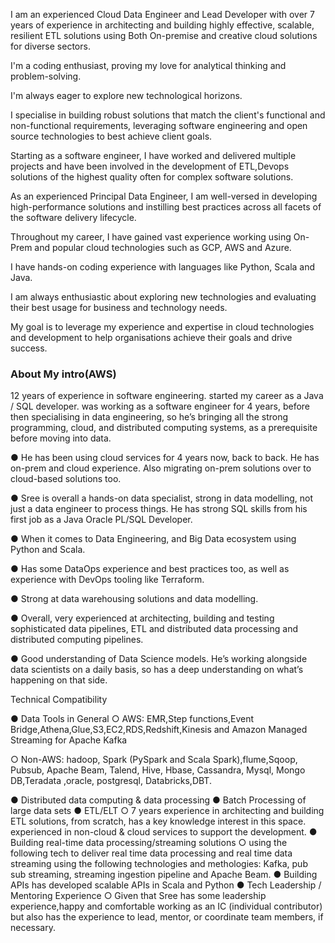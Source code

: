 I am an experienced Cloud Data Engineer and Lead Developer with over 7 years of experience in architecting and building  highly effective, scalable, resilient ETL solutions using Both On-premise and creative cloud solutions for diverse sectors.

I'm a coding enthusiast, proving my love for analytical thinking and problem-solving. 

I'm always eager to explore new technological horizons.

I specialise in building robust solutions that match the client's functional and non-functional requirements, leveraging software engineering and open source technologies to best achieve client goals.

Starting as a software engineer, I have worked and delivered multiple projects and have been involved in the development of ETL,Devops solutions of the highest quality often for complex software solutions.

As an experienced Principal Data Engineer, I am well-versed in developing high-performance solutions and instilling best practices across all facets of the software delivery lifecycle.

Throughout my career, I have gained vast experience working using On-Prem and popular cloud technologies such as GCP, AWS and Azure.

I have hands-on coding experience with languages like Python, Scala and Java.

I am always enthusiastic about exploring new technologies and evaluating their best usage for business and technology needs.
 
My goal is to leverage my experience and expertise in cloud technologies and development to help organisations achieve their goals and drive success.


### About My intro(AWS)

12 years of experience in software engineering. started my career as a Java / SQL developer.
was working as a software engineer for 4 years, before then specialising in data engineering, so he’s bringing all the strong programming, cloud, and
distributed computing systems, as a prerequisite before moving into data.

● He has been using cloud services for 4 years now, back to back. He has on-prem
and cloud experience. Also migrating on-prem solutions over to cloud-based
solutions too.

● Sree is overall a hands-on data specialist, strong in data modelling, not just a data
engineer to process things. He has strong SQL skills from his first job as a Java
Oracle PL/SQL Developer.

● When it comes to Data Engineering, and Big Data ecosystem using Python and Scala.

● Has some DataOps experience and best practices too, as well as experience with
DevOps tooling like Terraform.

● Strong at data warehousing solutions and data modelling.

● Overall, very experienced at architecting, building and testing sophisticated
data pipelines, ETL and distributed data processing and distributed computing
pipelines.

● Good understanding of Data Science models. He’s working alongside data
scientists on a daily basis, so has a deep understanding on what’s happening on that
side.

Technical Compatibility

● Data Tools in General
○ AWS: EMR,Step functions,Event Bridge,Athena,Glue,S3,EC2,RDS,Redshift,Kinesis
and Amazon Managed Streaming for Apache Kafka

○ Non-AWS: hadoop, Spark (PySpark and Scala Spark),flume,Sqoop, Pubsub, Apache
Beam, Talend, Hive, Hbase, Cassandra, Mysql, Mongo DB,Teradata ,oracle,
postgresql, Databricks,DBT.

● Distributed data computing & data processing
● Batch Processing of large data sets
● ETL/ELT
○ 7 years experience in architecting and building ETL solutions, from scratch,
has a key knowledge interest in this space. experienced in non-cloud & cloud services to 
support the development.
● Building real-time data processing/streaming solutions
○ using the following tech to deliver real time data processing and real time data
streaming using the following technologies and methologies: Kafka, pub sub
streaming, streaming ingestion pipeline and Apache Beam.
● Building APIs
has developed scalable APIs in Scala and Python
● Tech Leadership / Mentoring Experience
○ Given that Sree has some leadership experience,happy and comfortable working as an IC (individual
contributor) but also has the experience to lead, mentor, or coordinate team
members, if necessary.

